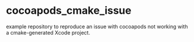 # cocoapods_cmake_issue
example repository to reproduce an issue with cocoapods not working with a cmake-generated Xcode project.
